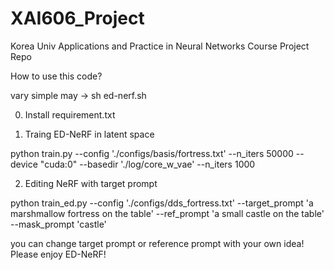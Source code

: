 # XAI606_Project
Korea Univ Applications and Practice in Neural Networks Course Project Repo

How to use this code? 

vary simple may -> sh ed-nerf.sh

0. Install requirement.txt

1. Traing ED-NeRF in latent space

python train.py --config './configs/basis/fortress.txt' --n_iters 50000 --device "cuda:0" --basedir './log/core_w_vae' --n_iters 1000

2. Editing NeRF with target prompt

python train_ed.py --config './configs/dds_fortress.txt' --target_prompt 'a marshmallow fortress on the table' --ref_prompt 'a small castle on the table' --mask_prompt 'castle'

you can change target prompt or reference prompt with your own idea!
Please enjoy ED-NeRF!
